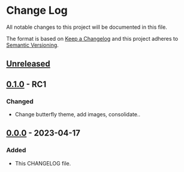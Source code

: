 # Change Log
All notable changes to this project will be documented in this file.

The format is based on [Keep a Changelog](http://keepachangelog.com/)
and this project adheres to [Semantic Versioning](http://semver.org/).

## [Unreleased]

## [0.1.0] - RC1

### Changed

 - Change butterfly theme, add images, consolidate..

## [0.0.0] - 2023-04-17

### Added

 - This CHANGELOG file.

[Unreleased]: https://github.com/internetguru/internetguru.github.io/compare/staging...dev
[0.1.0]: https://github.com/internetguru/internetguru.github.io/compare/v0.0.0...staging
[0.0.0]: https://github.com/internetguru/internetguru.github.io/releases/tag/v0.0.0
